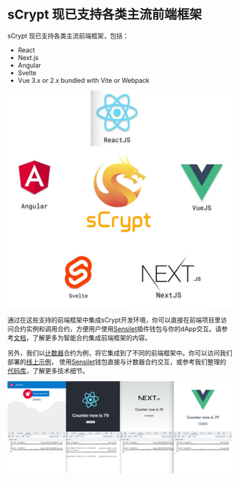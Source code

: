 # sCrypt 现已支持各类主流前端框架

sCrypt 现已支持各类主流前端框架，包括：

- React
- Next.js
- Angular
- Svelte
- Vue 3.x or 2.x bundled with Vite or Webpack

![](1.jpeg)

通过在这些支持的前端框架中集成sCrypt开发环境，你可以直接在前端项目里访问合约实例和调用合约，方便用户使用[Sensilet](https://sensilet.com/)插件钱包与你的dApp交互。请参考[文档](https://docs.scrypt.io/how-to-integrate-a-frontend/)，了解更多为智能合约集成前端框架的内容。

另外，我们以[计数器](https://github.com/sCrypt-Inc/counter-demos#contract)合约为例，将它集成到了不同的前端框架中。你可以访问我们部署的[线上示例](https://github.com/sCrypt-Inc/counter-demos#deployments)， 使用[Sensilet](https://sensilet.com/)钱包直接与计数器合约交互，或参考我们整理的[代码库](https://github.com/sCrypt-Inc/counter-demos)，了解更多技术细节。

![](2.png)
